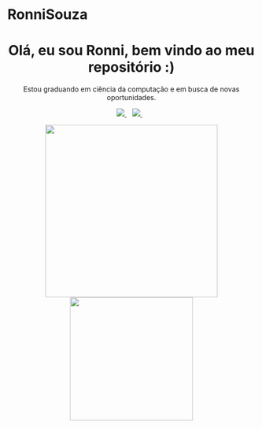 # RonniSouza


<h1 align='center'>
 Olá, eu sou Ronni, bem vindo ao meu repositório :)
</h1>

<p align='center'>
  Estou graduando em ciência da computação e em busca de novas oportunidades.
</p>



<p align='center'>
  
  <a href="https://www.linkedin.com/in/ronni-souza/">
    <img src="https://img.shields.io/badge/linkedin-%230077B5.svg?&style=for-the-badge&logo=linkedin&logoColor=white" />
  </a>&nbsp;&nbsp;
  <a href="https://instagram.com/ronnisouza">
    <img src="https://img.shields.io/badge/instagram-%23E4405F.svg?&style=for-the-badge&logo=instagram&logoColor=white" />        
  </a>&nbsp;&nbsp;
  
</p>

<p align='center'>
  <a href="#"><img src="https://github-readme-stats.vercel.app/api?username=ronnisouza&show_icons=true&count_private=true&theme=dark" width="350"></a>
  <a href="#"><img src="https://github-readme-stats.vercel.app/api/top-langs/?username=RonniSouza&layout=compact&theme=dark" width="250"></a> 

</p>




  
  


